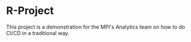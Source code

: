 # R-Project

This project is a demonstration for the MPI's Analytics team on how to do CI/CD in a traditional way.
